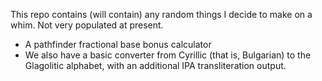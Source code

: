 This repo contains (will contain) any random things I decide to make on a whim. Not very populated at present.

* A pathfinder fractional base bonus calculator 
* We also have a basic converter from Cyrillic (that is, Bulgarian) to the Glagolitic alphabet, with an additional IPA transliteration output.
